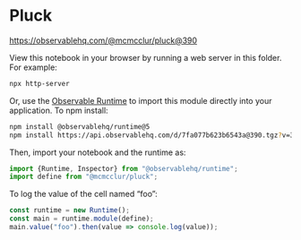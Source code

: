 # Pluck

https://observablehq.com/@mcmcclur/pluck@390

View this notebook in your browser by running a web server in this folder. For
example:

~~~sh
npx http-server
~~~

Or, use the [Observable Runtime](https://github.com/observablehq/runtime) to
import this module directly into your application. To npm install:

~~~sh
npm install @observablehq/runtime@5
npm install https://api.observablehq.com/d/7fa077b623b6543a@390.tgz?v=3
~~~

Then, import your notebook and the runtime as:

~~~js
import {Runtime, Inspector} from "@observablehq/runtime";
import define from "@mcmcclur/pluck";
~~~

To log the value of the cell named “foo”:

~~~js
const runtime = new Runtime();
const main = runtime.module(define);
main.value("foo").then(value => console.log(value));
~~~
